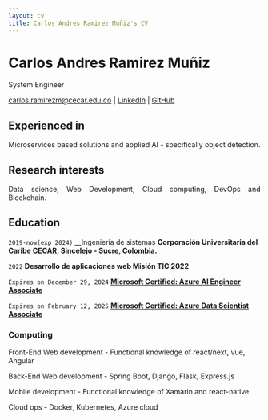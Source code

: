 ```yaml
---
layout: cv
title: Carlos Andres Ramirez Muñiz's CV
---
```

# Carlos Andres Ramirez Muñiz
System Engineer

<div id="webaddress">
<a href="mailto:carlos.ramirezm@cecar.edu.co">carlos.ramirezm@cecar.edu.co</a>
| <a href="https://www.linkedin.com/in/carlos-andres-ramirez-mu%C3%B1iz-883668188/" target="_blank">LinkedIn</a>
| <a href="https://github.com/altakis" target="_blank">GitHub</a>
</div>


## Experienced in

<p style="text-align: justify">Microservices based solutions and applied AI - specifically object detection.</p>

## Research interests

<p style="text-align: justify">Data science, Web Development, Cloud computing, DevOps and Blockchain. </p>


## Education
`2019-now(exp 2024)`
__Ingenieria de sistemas
__Corporación Universitaria del Caribe CECAR, Sincelejo - Sucre, Colombia.__

`2022`
__Desarrollo de aplicaciones web Misión TIC 2022__

`Expires on December 29, 2024`
__<a href="https://learn.microsoft.com/api/credentials/share/en-us/CarlosRamirez-9149/2EA64E7BCA7F09C4?sharingId=E24E0CD780F8FD2E" target="_blank">Microsoft Certified: Azure AI Engineer Associate</a>__

`Expires on February 12, 2025`
__<a href="https://learn.microsoft.com/api/credentials/share/en-us/CarlosRamirez-9149/5F37313D6D85C95F?sharingId=E24E0CD780F8FD2E" target="_blank">Microsoft Certified: Azure Data Scientist Associate</a>__

### Computing
Front-End Web development  - Functional knowledge of react/next, vue, Angular

Back-End Web development - Spring Boot, Django, Flask, Express.js

Mobile development - Functional knowledge of Xamarin and react-native

Cloud ops - Docker, Kubernetes, Azure cloud

<!-- ### Footer Last updated: May 2024 -->
